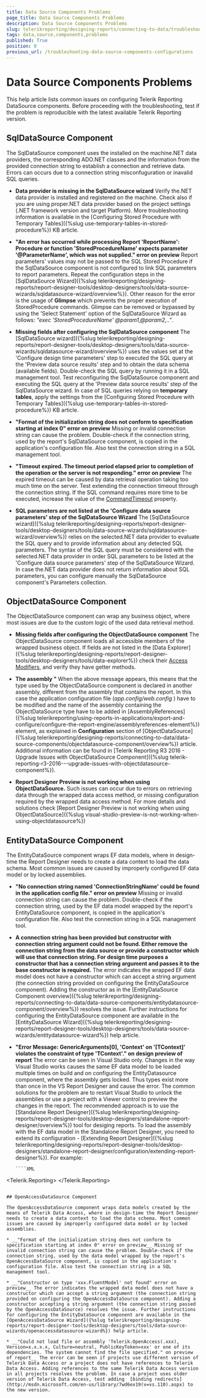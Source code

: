 ```yaml
---
title: Data Source Components Problems
page_title: Data Source Components Problems 
description: Data Source Components Problems
slug: telerikreporting/designing-reports/connecting-to-data/troubleshooting/data-source-components-problems
tags: data,source,components,problems
published: True
position: 0
previous_url: /troubleshooting-data-source-components-configurations
---
```


# Data Source Components Problems

This help article lists common issues on configuring Telerik Reporting DataSource components. Before proceeding with the troubleshooting, test if the problem is reproducible with the latest         available Telerik Reporting version.       

## SqlDataSource Component

The SqlDataSource component uses the installed on the machine.NET data providers, the corresponding ADO.NET classes and the information from the provided connection string to establish a connection and retrieve data. Errors can occurs due to a connection string misconfuguration or inavalid SQL queries.         

* __Data provider is missing in the SqlDataSource wizard__ Verify the.NET data provider is installed and registered on the machine. Check also if you are using proper.NET data provider               based on the project settings (.NET framework version and target Platform). More troubleshooting information is available in the [Configuring Stored Procedure with Temporary Tables]({%slug use-temporary-tables-in-stored-procedure%}) KB article.             

* __"An error has occurred while processing Report 'ReportName': Procedure or function 'StoredProcedureName' expects parameter '@ParameterName', which was not supplied." error on preview__ Report parameters' values may not be passed to the SQL Stored Procedure if the SqlDataSource component is not configured to link SQL parameters to report parameters. Repeat the configuration steps in the [SqlDataSource Wizard]({%slug telerikreporting/designing-reports/report-designer-tools/desktop-designers/tools/data-source-wizards/sqldatasource-wizard/overview%}). Other reason for the error is the usage of __Glimpse__  which prevents the proper execution of StoredProcedure commands. Glimpse can be removed or bypassed by using the 'Select Statement' option of the SqlDataSource Wizard as follows: *"exec 'StoredProcedureName' @param1,@param2,.."*.             

* __Missing fields after configuring the SqlDataSource component__ The [SqlDataSource wizard]({%slug telerikreporting/designing-reports/report-designer-tools/desktop-designers/tools/data-source-wizards/sqldatasource-wizard/overview%}) uses the values set at the 'Configure design time parameters' step to executed the SQL query at the 'Preview data source results' step and to obtain the data schema (available fields). Double-check the SQL query by running it in a SQL management tool. Test reconfiguring the SqlDataSource component and executing the SQL query at the 'Preview data source results' step of the SqlDataSource wizard. In case of SQL queries relying on __temporary tables__, apply the settings from the [Configuring Stored Procedure with Temporary Tables]({%slug use-temporary-tables-in-stored-procedure%}) KB article.             

* __"Format of the initialization string does not conform to specification starting at index 0" error on preview__ Missing or invalid connection string can cause the problem. Double-check if the connection string, used by the report's SqlDataSource component, is copied in the application's configuration file. Also test the connection string in a SQL management tool.             

* __"Timeout expired. The timeout period elapsed prior to completion of the operation or the server is not responding." error on preview__ The expired timeout can be caused by data retrieval operation taking too much time on the server. Test extending the connection timeout through the connection string. If the SQL command requires more time to be executed, increase the value of the [CommandTimeout](/reporting/api/Telerik.Reporting.SqlDataSource#Telerik_Reporting_SqlDataSource_CommandTimeout) property.             

* __SQL parameters are not listed at the 'Configure data source parameters' step of the SqlDataSource Wizard__ The [SqlDataSource wizard]({%slug telerikreporting/designing-reports/report-designer-tools/desktop-designers/tools/data-source-wizards/sqldatasource-wizard/overview%}) relies on the selected.NET data provider to evaluate the SQL query and to provide information about any detected SQL parameters. The syntax of the SQL query must be considered with the selected.NET data provider in order SQL parameters to be listed at the 'Configure data source parameters' step of the SqlDataSource Wizard. In case the.NET data provider does not return information about SQL parameters, you can configure manually the SqlDataSource component's Parameters collection.             

## ObjectDataSource Component

The ObjectDataSource component can wrap any business object, where most issues are due to the custom logic of the used data retrieval method.         

* __Missing fields after configuring the ObjectDataSource component__ The ObjectDataSource component loads all accessible members of the wrapped business object. If fields are not listed in the [Data Explorer]({%slug telerikreporting/designing-reports/report-designer-tools/desktop-designers/tools/data-explorer%}) check their [Access Modifiers](https://msdn.microsoft.com/en-us/library/ms173121.aspx), and verify they have getter methods.             

* __The assembly "__ When the above message appears, this means that the type used by the ObjectDataSource component is declared in another assembly, different from the assembly that contains the report. In this case the application configuration file (*app.config/web.config* ) have to be modified and the name of the assembly containing the ObjectDataSource type have to be added in [AssemblyReferences]({%slug telerikreporting/using-reports-in-applications/export-and-configure/configure-the-report-engine/assemblyreferences-element%}) element, as explained in __Configuration__  section of [ObjectDataSource]({%slug telerikreporting/designing-reports/connecting-to-data/data-source-components/objectdatasource-component/overview%}) article. Additional information can be found in  [Telerik Reporting R3 2016 - Upgrade Issues with ObjectDataSource Component]({%slug telerik-reporting-r3-2016---upgrade-issues-with-objectdatasource-component%}).             

* __Report Designer Preview is not working when using ObjectDataSource.__ Such issues can occur due to errors on retrieving data through the wrapped data access method, or missing configuration required by the wrapped data access method. For more details and solutions check  [Report Designer Preview is not working when using ObjectDataSource]({%slug visual-studio-preview-is-not-working-when-using-objectdatasource%}) 

## EntityDataSource Component

The EntityDataSource component wraps EF data models, where in design-time the Report Designer needs to create a data context to load the data schema. Most common issues are caused by improperly configured EF data model or by locked assemblies.         

* __"No connection string named 'ConnectionStringName' could be found in the application config file." error on preview__ Missing or invalid connection string can cause the problem. Double-check if the connection string, used by the EF data model wrapped by the report's EntityDataSource component, is copied in the application's configuration file. Also test the connection string in a SQL management tool.             

* __A connection string has been provided but constructor with connection string argument could not be found. Either remove the connection string from the data source or provide a constructor which will use that connection string. For design time purposes a constructor that has a connection string argument and passes it to the base constructor is required.__ The error indicates the wrapped EF data model does not have a constructor which can accept a string argument (the connection string provided on configuring the EntityDataSource component). Adding the constructor as in the               [EntityDataSource Component overview]({%slug telerikreporting/designing-reports/connecting-to-data/data-source-components/entitydatasource-component/overview%}) resolves the issue.               Further instructions for configuring the EntityDataSource component are available in the [EntityDataSource Wizard]({%slug telerikreporting/designing-reports/report-designer-tools/desktop-designers/tools/data-source-wizards/entitydatasource-wizard%}) help article.             

* __"Error Message: GenericArguments[0], 'Context' on '[TContext]' violates the constraint of type 'TContext'." on design preview of report__ The error can be seen in Visual Studio only. Changes in the way Visual Studio works causes the same EF data model to be loaded multiple times on build and on configuring the EntityDatasource component, where the assembly gets locked. Thus types exist more than once in the VS Report Designer and cause the error. The common solutions for the problem are to restart Visual Studio to unlock the assemblies or use a project with a Viewer control to preview the changes in the report. The recommended approach is to use the [Standalone Report Designer]({%slug telerikreporting/designing-reports/report-designer-tools/desktop-designers/standalone-report-designer/overview%}) tool for desiging reports. To load the assembly with the EF data model in the Standalone Report Designer, you need to extend its configuration - [Extending Report Designer]({%slug telerikreporting/designing-reports/report-designer-tools/desktop-designers/standalone-report-designer/configuration/extending-report-designer%}). For example:  
	
      ````XML
<Telerik.Reporting>
   <AssemblyReferences>
       <add name="MyEFModelCustomAssembly" version="1.0.0.0" culture="neutral" publicKeyToken="null" />
       <add name="EntityFramework" version="6.0.0.0" culture="neutral" publicKeyToken="..." />
       <add name="EntityFramework.SqlServer" version="6.0.0.0" culture="neutral" publicKeyToken="..." />
   </AssemblyReferences>
</Telerik.Reporting>
````

## OpenAccessDataSource Component

The OpenAccessDataSource component wraps data models created by the means of Telerik Data Access, where in design-time the Report Designer needs to create a data context to load the data schema. Most common issues are caused by improperly configured data model or by locked assemblies.         

* __"Format of the initialization string does not conform to specification starting at index 0" error on preview__ Missing or invalid connection string can cause the problem. Double-check if the connection string, used by the data model wrapped by the report's OpenAccessDataSource component, is copied in the application's configuration file. Also test the connection string in a SQL management tool.             

* __"Constructor on type 'xxx.FluentModel' not found" error on preview__ The error indicates the wrapped data model does not have a constructor which can accept a string argument (the connection string provided on configuring the OpenAccessDataSource component). Adding a constructor accepting a string argument (the connection string passed by the OpenAccessDataSource) resolves the issue. Further instructions for configuring the EntityDataSource component are available in the [OpenAccessDataSource Wizard]({%slug telerikreporting/designing-reports/report-designer-tools/desktop-designers/tools/data-source-wizards/openaccessdatasource-wizard%}) help article.             

* __"Could not load file or assembly 'Telerik.OpenAccess(.xxx), Version=x.x.x.x, Culture=neutral, PublicKeyToken=xxx' or one of its dependencies. The system cannot find the file specified." on preview of report__ The error can be seen if projects use different version of Telerik Data Access or a project does not have references to Telerik Data Access. Adding references to the same Telerik Data Access version in all projects resolves the problem. In case a project uses older version of Telerik Data Access, test adding  [binding redirects](http://msdn.microsoft.com/en-us/library/7wd6ex19(v=vs.110).aspx) to the new version.             
